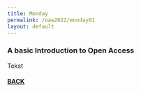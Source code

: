 ```yaml
---
title: Monday
permalink: /oaw2022/monday01
layout: default
---
```


### A basic Introduction to Open Access 

Tekst

#### [BACK](https://openaccess.dk/oaw2022)
